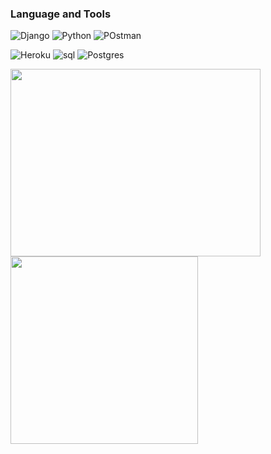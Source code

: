 ### Language and Tools

![Django](https://img.shields.io/badge/-DJANGO-140000?style=for-the-badge&logo=django&logoColor=ff0000)
![Python](https://img.shields.io/badge/-PYTHON-140000?style=for-the-badge&logo=Python&logoColor=ff0000)
![POstman](https://img.shields.io/badge/-Postman-140000?style=for-the-badge&logo=POstman&logoColor=ff0000)

![Heroku](https://img.shields.io/badge/-Heroku-140000?style=for-the-badge&logo=heroku&logoColor=ff0000)
![sql](https://img.shields.io/badge/-sql-140000?style=for-the-badge&logo=mysql&logoColor=ff0000)
![Postgres](https://img.shields.io/badge/postgres-140000.svg?style=for-the-badge&logo=postgresql&logoColor=ff0000)

<img src="https://user-images.githubusercontent.com/89924712/150038917-4d5de353-0ae0-41a5-962d-fabd8b929012.gif" width="400" height="300" />              
<img src="https://avatars.githubusercontent.com/u/88329168?v=4" width="300" height="300" />                                                             <img scr="https://avatars.githubusercontent.com/u/99483349?v=4" widht="300" height="300" />
